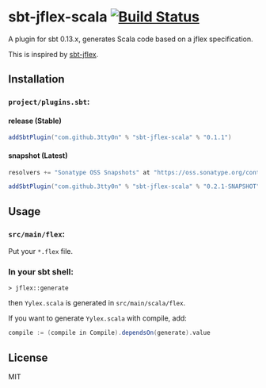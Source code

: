 # sbt-jflex-scala [![Build Status](https://travis-ci.org/3tty0n/sbt-jflex-scala.svg?branch=master)](https://travis-ci.org/3tty0n/sbt-jflex-scala)

A plugin for sbt 0.13.x, generates Scala code based on a jflex specification.

This is inspired by [sbt-jflex](https://github.com/dlwh/sbt-jflex).

## Installation

### `project/plugins.sbt`:


#### __release__ (Stable)

```scala
addSbtPlugin("com.github.3tty0n" % "sbt-jflex-scala" % "0.1.1")
```

#### __snapshot__ (Latest)

```scala
resolvers += "Sonatype OSS Snapshots" at "https://oss.sonatype.org/content/repositories/snapshots"

addSbtPlugin("com.github.3tty0n" % "sbt-jflex-scala" % "0.2.1-SNAPSHOT")
```


## Usage

### `src/main/flex`:

Put your `*.flex` file.

### In your sbt shell:

```
> jflex::generate
```

then `Yylex.scala` is generated in `src/main/scala/flex`.

If you want to generate `Yylex.scala` with compile, add:

```scala
compile := (compile in Compile).dependsOn(generate).value
```

## License

MIT
